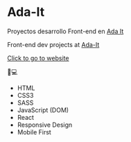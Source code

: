 # Ada-It 

Proyectos desarrollo Front-end en [Ada It](https://adaitw.org/)  

Front-end dev projects at [Ada-It](https://adaitw.org/)

[Click to go to website](https://irismazzuca.github.io/Ada-It/)

  👩💻
- HTML
- CSS3
- SASS
- JavaScript (DOM)
- React
- Responsive Design
- Mobile First
